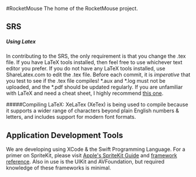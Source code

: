 #RocketMouse
The home of the RocketMouse project.

## SRS

##### Using Latex

In contributing to the SRS, the only requirement is that you change the .tex file. If you have LaTeX tools installed, then feel free to use whichever text editor you prefer. If you do not have any LaTeX tools installed, use ShareLatex.com to edit the .tex file. Before each commit, it is _imperative_ that you test to see if the .tex file compiles! \*.aux and \*.log  must not be uploaded, and the \*.pdf should be updated regularly. If you are unfamiliar with LaTeX and need a cheat sheet, I highly recommend [this one](http://www.stdout.org/~winston/latex/latexsheet-a4.pdf).

#####Compiling LaTeX:
XeLaTex (XeTex) is being used to compile because it supports a wider range of characters beyond plain English numbers & letters, and includes support for modern font formats.

## Application Development Tools

We are developing using XCode & the Swift Programming Language.
For a primer on SpriteKit, please visit [Apple's SpriteKit Guide](https://developer.apple.com/library/ios/documentation/GraphicsAnimation/Conceptual/SpriteKit_PG/Introduction/Introduction.html) and [framework reference](https://developer.apple.com/library/IOs/documentation/SpriteKit/Reference/SpriteKitFramework_Ref/index.html). 
Also in use is the UIKit and AVFoundation, but required knowledge of these frameworks is minimal. 
